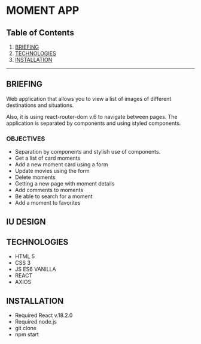 MOMENT APP
============

## Table of Contents
1. [BRIEFING](#BRIEFING)
2. [TECHNOLOGIES](#TECHNOLOGIES)
3. [INSTALLATION](#INSTALLATION_)

***

## BRIEFING

Web application that allows you to view a list of images of different destinations and situations.

Also, it is using react-router-dom v.6 to navigate between pages. The application is separated by components and using styled components.

### OBJECTIVES

- Separation by components and stylish use of components.
- Get a list of card moments
- Add a new moment card using a form
- Update movies using the form
- Delete moments
- Getting a new page with moment details
- Add comments to moments
- Be able to search for a moment 
- Add a moment to favorites

## IU DESIGN


## TECHNOLOGIES
- HTML 5
- CSS 3
- JS ES6 VANILLA
- REACT
- AXIOS

## INSTALLATION
- Required React v.18.2.0
- Required node.js
- git clone <repository>
- npm start
